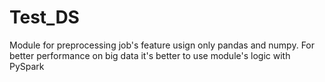 # Test_DS
Module for preprocessing job's feature usign only pandas and numpy. 
For better performance on big data it's better to use module's logic with PySpark
